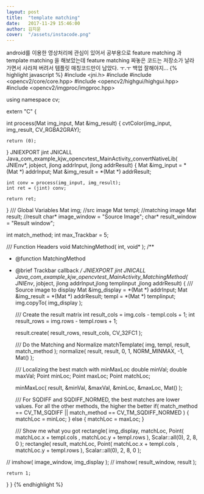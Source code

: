 ```yaml
---
layout: post
title:  "template matching"
date:   2017-11-29 15:46:00
author: 김지운
cover:  "/assets/instacode.png"
---
```

android를 이용한 영상처리에 관심이 있어서 공부용으로 feature matching 과 template matching 을 해보았는데 feature matching 짜놓은 코드는
저장소가 날라가면서 사라져 버려서 템플릿 매칭코드만이 남았다. ㅜ.ㅜ 백업 잘해야지...
{% highlight javascript %}
#include <jni.h>
#include <string>
#include <opencv2/core/core.hpp>
#include <opencv2/highgui/highgui.hpp>
#include <opencv2/imgproc/imgproc.hpp>

using namespace cv;

extern "C" {

int process(Mat img_input, Mat &img_result) {
    cvtColor(img_input, img_result, CV_RGBA2GRAY);

    return (0);
}
JNIEXPORT jint JNICALL
Java_com_example_kjw_opencvtest_MainActivity_convertNativeLib(
        JNIEnv*, jobject, jlong addrInput, jlong addrResult) {
    Mat &img_input = *(Mat *) addrInput;
    Mat &img_result = *(Mat *) addrResult;

    int conv = process(img_input, img_result);
    int ret = (jint) conv;

    return ret;
}
/// Global Variables
Mat img; //src image
Mat templ; //matching image
Mat result; //result
char* image_window = "Source Image";
char* result_window = "Result window";

int match_method;
int max_Trackbar = 5;

/// Function Headers
void MatchingMethod( int, void* );
/**
 * @function MatchingMethod
 * @brief Trackbar callback
 */
JNIEXPORT jint JNICALL
Java_com_example_kjw_opencvtest_MainActivity_MatchingMethod( JNIEnv*, jobject, jlong addrInput,jlong templinput ,jlong addrResult)
{
    /// Source image to display
    Mat &img_display = *(Mat *) addrInput;
    Mat &img_result = *(Mat *) addrResult;
    templ = *(Mat *) templinput;
    img.copyTo( img_display );

    /// Create the result matrix
    int result_cols =  img.cols - templ.cols + 1;
    int result_rows = img.rows - templ.rows + 1;

    result.create( result_rows, result_cols, CV_32FC1 );

    /// Do the Matching and Normalize
    matchTemplate( img, templ, result, match_method );
    normalize( result, result, 0, 1, NORM_MINMAX, -1, Mat() );

    /// Localizing the best match with minMaxLoc
    double minVal; double maxVal; Point minLoc; Point maxLoc;
    Point matchLoc;

    minMaxLoc( result, &minVal, &maxVal, &minLoc, &maxLoc, Mat() );

    /// For SQDIFF and SQDIFF_NORMED, the best matches are lower values. For all the other methods, the higher the better
    if( match_method  == CV_TM_SQDIFF || match_method == CV_TM_SQDIFF_NORMED )
    { matchLoc = minLoc; }
    else
    { matchLoc = maxLoc; }

    /// Show me what you got
    rectangle( img_display, matchLoc, Point( matchLoc.x + templ.cols , matchLoc.y + templ.rows ), Scalar::all(0), 2, 8, 0 );
    rectangle( result, matchLoc, Point( matchLoc.x + templ.cols , matchLoc.y + templ.rows ), Scalar::all(0), 2, 8, 0 );

//    imshow( image_window, img_display );
//    imshow( result_window, result );

    return 1;
}
}
{% endhighlight %}
